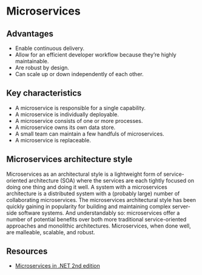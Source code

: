 # Microservices

## Advantages
* Enable continuous delivery.
* Allow for an efficient developer workflow because they’re highly maintainable.
* Are robust by design.
* Can scale up or down independently of each other.

## Key characteristics
* A microservice is responsible for a single capability.
* A microservice is individually deployable.
* A microservice consists of one or more processes.
* A microservice owns its own data store.
* A small team can maintain a few handfuls of microservices.
* A microservice is replaceable.

## Microservices architecture style
Microservices as an architectural
style is a lightweight form of service-oriented architecture (SOA) where the
services are each tightly focused on doing one thing and doing it well. A system with a
microservices architecture is a distributed system with a (probably large) number of
collaborating microservices.
The microservices architectural style has been quickly gaining in popularity for
building and maintaining complex server-side software systems. And understandably
so: microservices offer a number of potential benefits over both more traditional
service-oriented approaches and monolithic architectures. Microservices, when done
well, are malleable, scalable, and robust.

## Resources
* [Microservices in .NET 2nd edition](https://www.amazon.es/Microservices-NET-Core-Christian-Gammelgaard/dp/1617297925)

